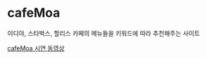 # cafeMoa
이디야, 스타벅스, 할리스 카페의 메뉴들을 키워드에 따라 추천해주는 사이트 

[cafeMoa 시연 동영상](https://www.youtube.com/watch?v=w0EUcNU6G7k)
